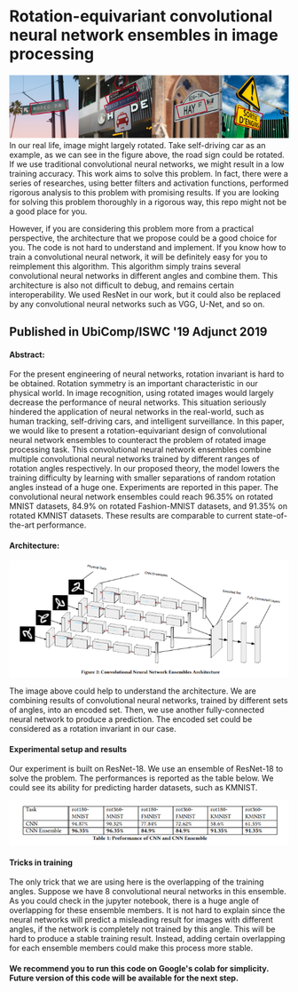 # Rotation-equivariant convolutional neural network ensembles in image processing
<img src="https://github.com/LouiseHash/Rotation_Equivariant_CNN_Ensembles/blob/master/figures/Fig1.PNG" width="600">
In our real life, image might largely rotated. Take self-driving car as an example, as we can see in the figure above, the road sign could be rotated. If we use traditional convolutional neural networks, we might result in a low training accuracy. This work aims to solve this problem. In fact, there were a series of researches, using better filters and activation functions, performed rigorous analysis to this problem with promising results. If you are looking for solving this problem thoroughly in a rigorous way, this repo might not be a good place for you. 

However, if you are considering this problem more from a practical perspective, the architecture that we propose could be a good choice for you. The code is not hard to understand and implement. If you know how to train a convolutional neural network, it will be definitely easy for you to reimplement this algorithm. This algorithm simply trains several convolutional neural networks in different angles and combine them. This architecture is also not difficult to debug, and remains certain interoperability. We used ResNet in our work, but it could also be replaced by any convolutional neural networks such as VGG, U-Net, and so on. 

## Published in UbiComp/ISWC '19 Adjunct 2019

#### Abstract:
For the present engineering of neural networks, rotation invariant is hard to be obtained. Rotation symmetry is an important characteristic in our physical world. In image recognition, using rotated images would largely decrease the performance of neural networks. This situation seriously hindered the application of neural networks in the real-world, such as human tracking, self-driving cars, and intelligent surveillance. In this paper, we would like to present a rotation-equivariant design of convolutional neural network ensembles to counteract the problem of rotated image processing task. This convolutional neural network ensembles combine multiple convolutional neural networks trained by different ranges of rotation angles respectively. In our proposed theory, the model lowers the training difficulty by learning with smaller separations of random rotation angles instead of a huge one. Experiments are reported in this paper. The convolutional neural network ensembles could reach 96.35% on rotated MNIST datasets, 84.9% on rotated Fashion-MNIST datasets, and 91.35% on rotated KMNIST datasets. These results are comparable to current state-of-the-art performance.

#### Architecture: 
<img src="https://github.com/LouiseHash/Rotation_Equivariant_CNN_Ensembles/blob/master/figures/Fig2.PNG" width="700">

The image above could help to understand the architecture. We are combining results of convolutional neural networks, trained by different sets of angles, into an encoded set. Then, we use another fully-connected neural network to produce a prediction. The encoded set could be considered as a rotation invariant in our case. 

#### Experimental setup and results

Our experiment is built on ResNet-18. We use an ensemble of ResNet-18 to solve the problem. The performances is reported as the table below. We could see its ability for predicting harder datasets, such as KMNIST. 

<img src="https://github.com/LouiseHash/Rotation_Equivariant_CNN_Ensembles/blob/master/figures/Fig3.PNG" width="700">

#### Tricks in training
The only trick that we are using here is the overlapping of the training angles. Suppose we have 8 convolutional neural networks in this ensemble. As you could check in the jupyter notebook, there is a huge angle of overlapping for these ensemble members. It is not hard to explain since the neural networks will predict a misleading result for images with different angles, if the network is completely not trained by this angle. This will be hard to produce a stable training result. Instead, adding certain overlapping for each ensemble members could make this process more stable. 
#### We recommend you to run this code on Google's colab for simplicity. Future version of this code will be available for the next step. 
